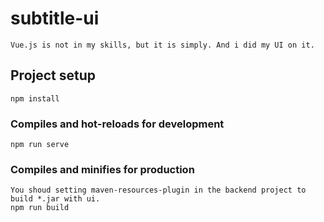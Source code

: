 # subtitle-ui
```
Vue.js is not in my skills, but it is simply. And i did my UI on it.
```
## Project setup
```
npm install
```

### Compiles and hot-reloads for development
```
npm run serve
```

### Compiles and minifies for production
```
You shoud setting maven-resources-plugin in the backend project to build *.jar with ui. 
npm run build
```

